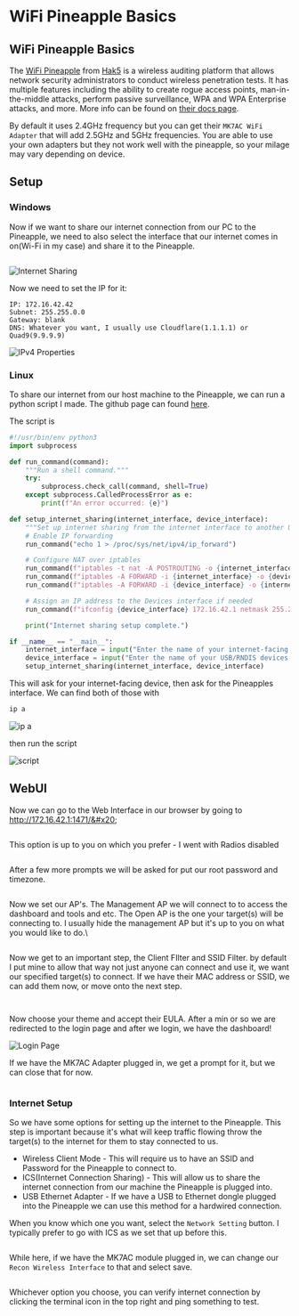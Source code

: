 # WiFi Pineapple Basics

## WiFi Pineapple Basics

The [WiFi Pineapple](https://shop.hak5.org/products/wifi-pineapple) from [Hak5](https://hak5.org/) is a wireless auditing platform that allows network security administrators to conduct wireless penetration tests. It has multiple features including the ability to create rogue access points, man-in-the-middle attacks, perform passive surveillance, WPA and WPA Enterprise attacks, and more. More info can be found on [their docs page](https://docs.hak5.org/wifi-pineapple).

By default it uses 2.4GHz frequency but you can get their `MK7AC WiFi Adapter` that will add 2.5GHz and 5GHz frequencies. You are able to use your own adapters but they not work well with the pineapple, so your milage may vary depending on device.

## Setup

### Windows

Now if we want to share our internet connection from our PC to the Pineapple, we need to also select the interface that our internet comes in on(Wi-Fi in my case) and share it to the Pineapple.&#x20;

<figure><img src="https://github.com/Th4ntis/th4ntis.github.io/assets/53808039/852aa8cb-9932-49d6-b2b1-6e7918f73bf6" alt=""><figcaption></figcaption></figure>

![Internet Sharing](https://github.com/Th4ntis/th4ntis.github.io/assets/53808039/4e8620c8-c327-4a9a-8e2b-161a71bd5910)

Now we need to set the IP for it:

```
IP: 172.16.42.42
Subnet: 255.255.0.0
Gateway: blank
DNS: Whatever you want, I usually use Cloudflare(1.1.1.1) or Quad9(9.9.9.9)
```

![IPv4 Properties](https://github.com/Th4ntis/th4ntis.github.io/assets/53808039/b93aff5f-5b8c-4967-a5d5-915b3e485fca)

### Linux

To share our internet from our host machine to the Pineapple, we can run a python script I made. The github page can found [here](https://github.com/Th4ntis/Debian-Internet-Sharing).

The script is

```python
#!/usr/bin/env python3
import subprocess

def run_command(command):
    """Run a shell command."""
    try:
        subprocess.check_call(command, shell=True)
    except subprocess.CalledProcessError as e:
        print(f"An error occurred: {e}")

def setup_internet_sharing(internet_interface, device_interface):
    """Set up internet sharing from the internet interface to another USB/RNDIS Device."""
    # Enable IP forwarding
    run_command("echo 1 > /proc/sys/net/ipv4/ip_forward")

    # Configure NAT over iptables
    run_command(f"iptables -t nat -A POSTROUTING -o {internet_interface} -j MASQUERADE")
    run_command(f"iptables -A FORWARD -i {internet_interface} -o {device_interface} -m state --state RELATED,ESTABLISHED -j ACCEPT")
    run_command(f"iptables -A FORWARD -i {device_interface} -o {internet_interface} -j ACCEPT")

    # Assign an IP address to the Devices interface if needed
    run_command(f"ifconfig {device_interface} 172.16.42.1 netmask 255.255.0.0")

    print("Internet sharing setup complete.")

if __name__ == "__main__":
    internet_interface = input("Enter the name of your internet-facing interface (e.g., eth0, wlan0): ")
    device_interface = input("Enter the name of your USB/RNDIS devices interface (e.g., eth1): ")
    setup_internet_sharing(internet_interface, device_interface)
```

This will ask for your internet-facing device, then ask for the Pineapples interface. We can find both of those with

```bash
ip a
```

![ip a](https://github.com/Th4ntis/th4ntis.github.io/assets/53808039/67749eb6-3366-4eb8-9b1c-3c0c4e2fb028)

then run the script

![script](https://github.com/Th4ntis/th4ntis.github.io/assets/53808039/f9fe58ab-1081-41f7-9fbf-943fbbe94547)

## WebUI

Now we can go to the Web Interface in our browser by going to http://172.16.42.1:1471/&#x20;

<figure><img src="https://github.com/Th4ntis/th4ntis.github.io/assets/53808039/0320d5f2-67fa-41bd-b7ba-27341f1b6369" alt=""><figcaption></figcaption></figure>

This option is up to you on which you prefer - I went with Radios disabled&#x20;

<figure><img src="https://github.com/Th4ntis/th4ntis.github.io/assets/53808039/9082ce7c-f7d1-46bc-ac45-ae1b2d47d2b9" alt=""><figcaption></figcaption></figure>

After a few more prompts we will be asked for put our root password and timezone.&#x20;

<figure><img src="https://github.com/Th4ntis/th4ntis.github.io/assets/53808039/7466d21f-13a3-40fa-ba00-0d1f814f5c39" alt=""><figcaption></figcaption></figure>

Now we set our AP's. The Management AP we will connect to to access the dashboard and tools and etc. The Open AP is the one your target(s) will be connecting to. I usually hide the management AP but it's up to you on what you would like to do.\


<figure><img src="https://github.com/Th4ntis/th4ntis.github.io/assets/53808039/5588977a-7419-4474-9174-eee7c7452d98" alt=""><figcaption></figcaption></figure>

Now we get to an important step, the Client FIlter and SSID Filter. by default I put mine to allow that way not just anyone can connect and use it, we want our specified target(s) to connect. If we have their MAC address or SSID, we can add them now, or move onto the next step. &#x20;

<figure><img src="https://github.com/Th4ntis/th4ntis.github.io/assets/53808039/3b055003-af27-42cf-b982-6f620ebe8806" alt=""><figcaption></figcaption></figure>

<figure><img src="https://github.com/Th4ntis/th4ntis.github.io/assets/53808039/6f6904fc-b150-446f-96d2-35b87ab935c2" alt=""><figcaption></figcaption></figure>

Now choose your theme and accept their EULA. After a min or so we are redirected to the login page and after we login, we have the dashboard!

![Login Page](https://github.com/Th4ntis/th4ntis.github.io/assets/53808039/43214e2f-6737-4951-b848-1f1b2f395ecd)

If we have the MK7AC Adapter plugged in, we get a prompt for it, but we can close that for now.&#x20;

<figure><img src="https://github.com/Th4ntis/th4ntis.github.io/assets/53808039/34f71fff-1709-451d-826b-576786b16811" alt=""><figcaption></figcaption></figure>

### Internet Setup

So we have some options for setting up the internet to the Pineapple. This step is important because it's what will keep traffic flowing throw the target(s) to the internet for them to stay connected to us.

* Wireless Client Mode - This will require us to have an SSID and Password for the Pineapple to connect to.
* ICS(Internet Connection Sharing) - This will allow us to share the internet connection from our machine the Pineapple is plugged into.
* USB Ethernet Adapter - If we have a USB to Ethernet dongle plugged into the Pineapple we can use this method for a hardwired connection.

When you know which one you want, select the `Network Setting` button. I typically prefer to go with ICS as we set that up before this.&#x20;

<figure><img src="https://github.com/Th4ntis/th4ntis.github.io/assets/53808039/3db54f61-27ef-43f9-8490-c9bc8956efdf" alt=""><figcaption></figcaption></figure>

While here, if we have the MK7AC module plugged in, we can change our `Recon Wireless Interface` to that and select save.&#x20;

<figure><img src="https://github.com/Th4ntis/th4ntis.github.io/assets/53808039/6071c948-8cf3-4968-9218-a5851df8f2c3" alt=""><figcaption></figcaption></figure>

Whichever option you choose, you can verify internet connection by clicking the terminal icon in the top right and ping something to test.&#x20;

<figure><img src="https://github.com/Th4ntis/th4ntis.github.io/assets/53808039/be8312bd-76b4-44c1-a80e-d3e0a8398208" alt=""><figcaption></figcaption></figure>
